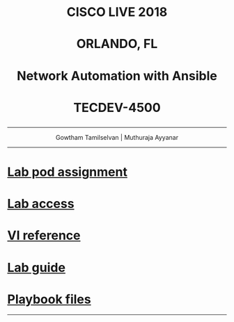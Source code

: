 # **<p align="center">CISCO LIVE 2018</p>**
# **<p align="center">ORLANDO, FL</p>**

# **<p align="center">Network Automation with Ansible</p>**
# **<p align="center">TECDEV-4500</p>**

---
<p align="center">Gowtham Tamilselvan | Muthuraja Ayyanar </p>

---
# [Lab pod assignment](./TECDEV-4500-Pod-Assignment.md)
# [Lab access](./lab-access.md)
# [VI reference](./vi-reference.md)
# [Lab guide](./TECDEV-4500-labguide-draft-gopal-3.md)
# [Playbook files](./playbooks)

---
